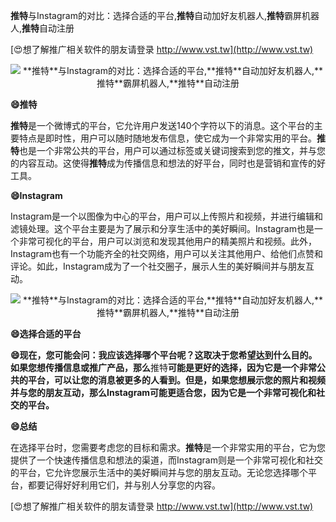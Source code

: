 **推特**与Instagram的对比：选择合适的平台,**推特**自动加好友机器人,**推特**霸屏机器人,**推特**自动注册

[😍想了解推广相关软件的朋友请登录 http://www.vst.tw](http://www.vst.tw)

 <center><img src="https://vst.tw/MP4/tuiguang/png/7.png" alt="**推特**与Instagram的对比：选择合适的平台,**推特**自动加好友机器人,**推特**霸屏机器人,**推特**自动注册"></center>

**😄**推特****

**推特**是一个微博式的平台，它允许用户发送140个字符以下的消息。这个平台的主要特点是即时性，用户可以随时随地发布信息，使它成为一个非常实用的平台。**推特**也是一个非常公共的平台，用户可以通过标签或关键词搜索到您的推文，并与您的内容互动。这使得**推特**成为传播信息和想法的好平台，同时也是营销和宣传的好工具。

**😄Instagram**

Instagram是一个以图像为中心的平台，用户可以上传照片和视频，并进行编辑和滤镜处理。这个平台主要是为了展示和分享生活中的美好瞬间。Instagram也是一个非常可视化的平台，用户可以浏览和发现其他用户的精美照片和视频。此外，Instagram也有一个功能齐全的社交网络，用户可以关注其他用户、给他们点赞和评论。如此，Instagram成为了一个社交圈子，展示人生的美好瞬间并与朋友互动。

 <center><img src="https://vst.tw/MP4/tuiguang/png/5.png" alt="**推特**与Instagram的对比：选择合适的平台,**推特**自动加好友机器人,**推特**霸屏机器人,**推特**自动注册"></center>

**😄选择合适的平台**

**😄现在，您可能会问：我应该选择哪个平台呢？这取决于您希望达到什么目的。如果您想传播信息或推广产品，那么**推特**可能是更好的选择，因为它是一个非常公共的平台，可以让您的消息被更多的人看到。但是，如果您想展示您的照片和视频并与您的朋友互动，那么Instagram可能更适合您，因为它是一个非常可视化和社交的平台。**

**😄总结**

在选择平台时，您需要考虑您的目标和需求。**推特**是一个非常实用的平台，它为您提供了一个快速传播信息和想法的渠道，而Instagram则是一个非常可视化和社交的平台，它允许您展示生活中的美好瞬间并与您的朋友互动。无论您选择哪个平台，都要记得好好利用它们，并与别人分享您的内容。

[😍想了解推广相关软件的朋友请登录 http://www.vst.tw](http://www.vst.tw)




